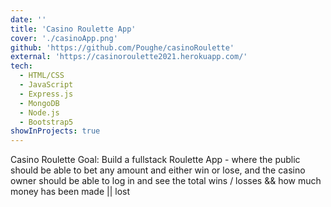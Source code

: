 ```yaml
---
date: ''
title: 'Casino Roulette App'
cover: './casinoApp.png'
github: 'https://github.com/Poughe/casinoRoulette'
external: 'https://casinoroulette2021.herokuapp.com/'
tech:
  - HTML/CSS
  - JavaScript
  - Express.js
  - MongoDB
  - Node.js
  - Bootstrap5
showInProjects: true
---
```


Casino Roulette Goal: Build a fullstack Roulette App - where the public should be able to bet any amount and either win or lose, and the casino owner should be able to log in and see the total wins / losses && how much money has been made || lost
